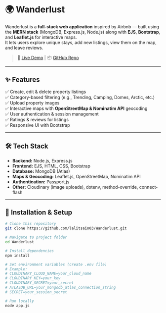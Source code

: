 # 🌍 Wanderlust

Wanderlust is a **full-stack web application** inspired by Airbnb — built using the **MERN stack** (MongoDB, Express.js, Node.js) along with **EJS**, **Bootstrap**, and **Leaflet.js** for interactive maps.  
It lets users explore unique stays, add new listings, view them on the map, and leave reviews.

> 🚀 [Live Demo](https://wanderlust-mfh4.onrender.com/listing) | 📦 [GitHub Repo](https://github.com/lalitsain03/Wanderlust)

---

## ✨ **Features**

✅ Create, edit & delete property listings  
✅ Category-based filtering (e.g., Trending, Camping, Domes, Arctic, etc.)  
✅ Upload property images  
✅ Interactive maps with **OpenStreetMap & Nominatim API** geocoding  
✅ User authentication & session management  
✅ Ratings & reviews for listings  
✅ Responsive UI with Bootstrap

---

## 🛠 **Tech Stack**

- **Backend:** Node.js, Express.js
- **Frontend:** EJS, HTML, CSS, Bootstrap
- **Database:** MongoDB (Atlas)
- **Maps & Geocoding:** Leaflet.js, OpenStreetMap, Nominatim API
- **Authentication:** Passport.js
- **Other:** Cloudinary (image uploads), dotenv, method-override, connect-flash

---

## 🚀 **Installation & Setup**

```bash
# Clone this repository
git clone https://github.com/lalitsain03/Wanderlust.git

# Navigate to project folder
cd Wanderlust

# Install dependencies
npm install

# Set environment variables (create .env file)
# Example:
# CLOUDINARY_CLOUD_NAME=your_cloud_name
# CLOUDINARY_KEY=your_key
# CLOUDINARY_SECRET=your_secret
# ATLASDB_URL=your_mongodb_atlas_connection_string
# SECRET=your_session_secret

# Run locally
node app.js
